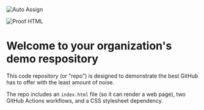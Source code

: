 ![Auto Assign](https://github.com/AITU-Project/demo-repository/actions/workflows/auto-assign.yml/badge.svg)

![Proof HTML](https://github.com/AITU-Project/demo-repository/actions/workflows/proof-html.yml/badge.svg)

# Welcome to your organization's demo respository
This code repository (or "repo") is designed to demonstrate the best GitHub has to offer with the least amount of noise.

The repo includes an `index.html` file (so it can render a web page), two GitHub Actions workflows, and a CSS stylesheet dependency.

